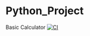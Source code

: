 # Python_Project
Basic Calculator
[![CI](https://github.com/99003522/Python_Project/actions/workflows/py.yml/badge.svg)](https://github.com/99003522/Python_Project/actions/workflows/py.yml)
